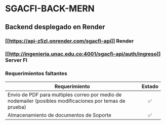 # SGACFI-BACK-MERN

## Backend desplegado en Render
### <!-- [[https://sgacfi-back-mern-api.up.railway.app/sgacfi-api]](https://api-z5zl.onrender.com) -->
### [[https://api-z5zl.onrender.com/sgacfi-api]] Render
### [[http://ingenieria.unac.edu.co:4001/sgacfi-api/auth/ingreso]] Server FI


### Requerimientos faltantes

| Requerimiento | Estado |
| ------------- | :------: |
| Envio de PDF para multiples correo por medio de nodemailer (posibles modificaciones por temas de prueba) | ✅ |
| Almacenamiento de documentos de Soporte | ✅ |
